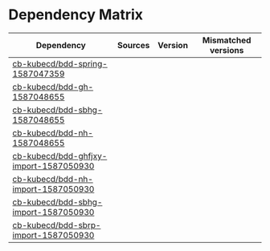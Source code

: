 # Dependency Matrix

Dependency | Sources | Version | Mismatched versions
---------- | ------- | ------- | -------------------
[cb-kubecd/bdd-spring-1587047359](https://github.com/cb-kubecd/bdd-spring-1587047359.git) |  | []() | 
[cb-kubecd/bdd-gh-1587048655](https://github.com/cb-kubecd/bdd-gh-1587048655.git) |  | []() | 
[cb-kubecd/bdd-sbhg-1587048655](https://github.com/cb-kubecd/bdd-sbhg-1587048655.git) |  | []() | 
[cb-kubecd/bdd-nh-1587048655](https://github.com/cb-kubecd/bdd-nh-1587048655.git) |  | []() | 
[cb-kubecd/bdd-ghfjxy-import-1587050930](https://github.com/cb-kubecd/bdd-ghfjxy-import-1587050930.git) |  | []() | 
[cb-kubecd/bdd-nh-import-1587050930](https://github.com/cb-kubecd/bdd-nh-import-1587050930.git) |  | []() | 
[cb-kubecd/bdd-sbhg-import-1587050930](https://github.com/cb-kubecd/bdd-sbhg-import-1587050930.git) |  | []() | 
[cb-kubecd/bdd-sbrp-import-1587050930](https://github.com/cb-kubecd/bdd-sbrp-import-1587050930.git) |  | []() | 
